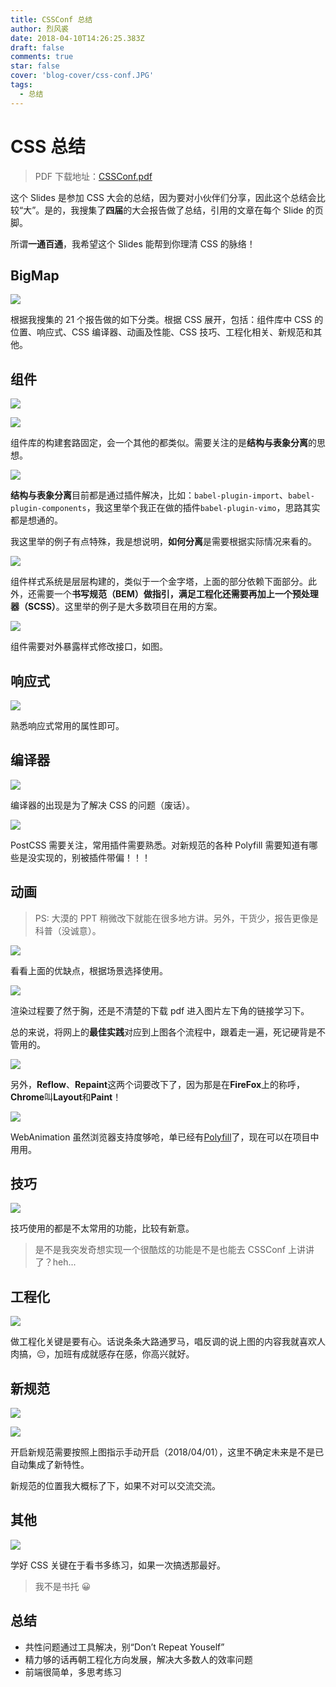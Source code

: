 ```yaml
---
title: CSSConf 总结
author: 烈风裘
date: 2018-04-10T14:26:25.383Z
draft: false
comments: true
star: false
cover: 'blog-cover/css-conf.JPG'
tags:
  - 总结
---
```


# CSS 总结

> PDF 下载地址：[CSSConf.pdf](CSSConf.pdf)

这个 Slides 是参加 CSS 大会的总结，因为要对小伙伴们分享，因此这个总结会比较“大”。是的，我搜集了**四届**的大会报告做了总结，引用的文章在每个 Slide 的页脚。

所谓**一通百通**，我希望这个 Slides 能帮到你理清 CSS 的脉络！

## BigMap

![](CSSConf.003.jpeg)

根据我搜集的 21 个报告做的如下分类。根据 CSS 展开，包括：组件库中 CSS 的位置、响应式、CSS 编译器、动画及性能、CSS 技巧、工程化相关、新规范和其他。

## 组件

![](CSSConf.005.jpeg)

![](CSSConf.006.jpeg)

组件库的构建套路固定，会一个其他的都类似。需要关注的是**结构与表象分离**的思想。

![](CSSConf.007.jpeg)

**结构与表象分离**目前都是通过插件解决，比如：`babel-plugin-import`、`babel-plugin-components`，我这里举个我正在做的插件`babel-plugin-vimo`，思路其实都是想通的。

我这里举的例子有点特殊，我是想说明，**如何分离**是需要根据实际情况来看的。

![](CSSConf.009.jpeg)

组件样式系统是层层构建的，类似于一个金字塔，上面的部分依赖下面部分。此外，还需要一个**书写规范（BEM）**做指引，满足工程化还需要再加上一个**预处理器（SCSS）**。这里举的例子是大多数项目在用的方案。

![](CSSConf.011.jpeg)

组件需要对外暴露样式修改接口，如图。

## 响应式

![](CSSConf.014.jpeg)

熟悉响应式常用的属性即可。

## 编译器

![](CSSConf.017.jpeg)

编译器的出现是为了解决 CSS 的问题（废话）。

![](CSSConf.021.jpeg)

PostCSS 需要关注，常用插件需要熟悉。对新规范的各种 Polyfill 需要知道有哪些是没实现的，别被插件带偏！！！

## 动画

> PS: 大漠的 PPT 稍微改下就能在很多地方讲。另外，干货少，报告更像是科普（没诚意）。

![](CSSConf.031.jpeg)

看看上面的优缺点，根据场景选择使用。

![](CSSConf.032.jpeg)

渲染过程要了然于胸，还是不清楚的下载 pdf 进入图片左下角的链接学习下。

总的来说，将网上的**最佳实践**对应到上图各个流程中，跟着走一遍，死记硬背是不管用的。

![](CSSConf.035.jpeg)

另外，**Reflow**、**Repaint**这两个词要改下了，因为那是在**FireFox**上的称呼，**Chrome**叫**Layout**和**Paint**！

![](CSSConf.041.jpeg)

WebAnimation 虽然浏览器支持度够呛，单已经有[Polyfill](https://github.com/web-animations/web-animations-js)了，现在可以在项目中用用。

## 技巧

![](CSSConf.044.jpeg)

技巧使用的都是不太常用的功能，比较有新意。

> 是不是我突发奇想实现一个很酷炫的功能是不是也能去 CSSConf 上讲讲了？heh...

## 工程化

![](CSSConf.046.jpeg)

做工程化关键是要有心。话说条条大路通罗马，唱反调的说上图的内容我就喜欢人肉搞，😔，加班有成就感存在感，你高兴就好。

## 新规范

![](CSSConf.049.jpeg)

![](CSSConf.050.jpeg)

开启新规范需要按照上图指示手动开启（2018/04/01），这里不确定未来是不是已自动集成了新特性。

新规范的位置我大概标了下，如果不对可以交流交流。

## 其他

![](CSSConf.057.jpeg)

学好 CSS 关键在于看书多练习，如果一次搞透那最好。

> 我不是书托 😀

## 总结

* 共性问题通过工具解决，别“Don’t Repeat Youself”
* 精⼒够的话再朝工程化⽅向发展，解决大多数人的效率问题
* 前端很简单，多思考练习
